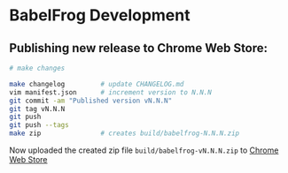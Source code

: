 # BabelFrog Development

## Publishing new release to Chrome Web Store:

```bash
# make changes

make changelog         # update CHANGELOG.md
vim manifest.json      # increment version to N.N.N
git commit -am "Published version vN.N.N"
git tag vN.N.N
git push
git push --tags
make zip               # creates build/babelfrog-N.N.N.zip
```

Now uploaded the created zip file `build/babelfrog-vN.N.N.zip` to [Chrome Web
Store](https://chrome.google.com/webstore/detail/babelfrog/jnhmkblbgggfgeebimebebnkhgnagnpj/?hl=en)
